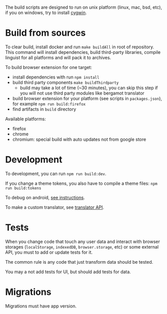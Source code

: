 The build scripts are designed to run on unix platform (linux, mac, bsd, etc), if you on windows, try to install [cygwin](https://www.cygwin.com/).

# Build from sources

To clear build, install docker and run `make buildAll` in root of repository. This command will install dependencies, build third-party libraries, compile linguist for all platforms and will pack it to archives.

To build browser extension for one target:

- install dependencies with run `npm install`
- build third party components `make buildThirdparty`
	- build may take a lot of time (~30 minutes), you can skip this step if you will not use third party modules like bergamot translator
- build browser extension for your platform (see scripts in `packages.json`), for example `npm run build:firefox`
- find artifacts in `build` directory

Available platforms:

- firefox
- chrome
- chromium: special build with auto updates not from google store

# Development

To development, you can run `npm run build:dev`.

If you change a theme tokens, you also have to compile a theme files: `npm run build:tokens`

To debug on android, [see instructions](./AndroidDebug.md).

To make a custom translator, see [translator API](./CustomTranslator.md).

# Tests

When you change code that touch any user data and interact with browser storages (`localStorage`, `indexedDB`, `browser.storage`, etc) or some external API, you must to add or update tests for it.

The common rule is any code that just transform data should be tested.

You may a not add tests for UI, but should add tests for data.

# Migrations

Migrations must have app version.
